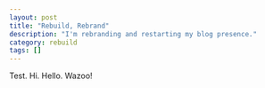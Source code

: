 ```yaml
---
layout: post
title: "Rebuild, Rebrand"
description: "I'm rebranding and restarting my blog presence."
category: rebuild
tags: []
---
```

<p>Test. Hi. Hello. Wazoo!</p>